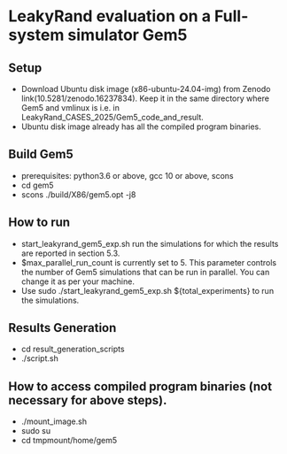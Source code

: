 # LeakyRand evaluation on a Full-system simulator Gem5

## Setup
- Download Ubuntu disk image (x86-ubuntu-24.04-img) from Zenodo link(10.5281/zenodo.16237834). Keep it in the same directory where Gem5 and vmlinux is i.e. in LeakyRand\_CASES\_2025/Gem5\_code\_and\_result.
- Ubuntu disk image already has all the compiled program binaries.

## Build Gem5
- prerequisites: python3.6 or above, gcc 10 or above, scons
- cd gem5
- scons ./build/X86/gem5.opt -j8

## How to run
- start\_leakyrand\_gem5\_exp.sh run the simulations for which the results are reported in section 5.3.
- $max\_parallel\_run\_count is currently set to 5. This parameter controls the number of Gem5 simulations that can be run in parallel. You can change it as per your machine.
- Use sudo ./start\_leakyrand\_gem5\_exp.sh ${total\_experiments} to run the simulations.

## Results Generation
- cd result\_generation\_scripts
- ./script.sh

## How to access compiled program binaries (not necessary for above steps).
- ./mount\_image.sh
- sudo su
- cd tmpmount/home/gem5
